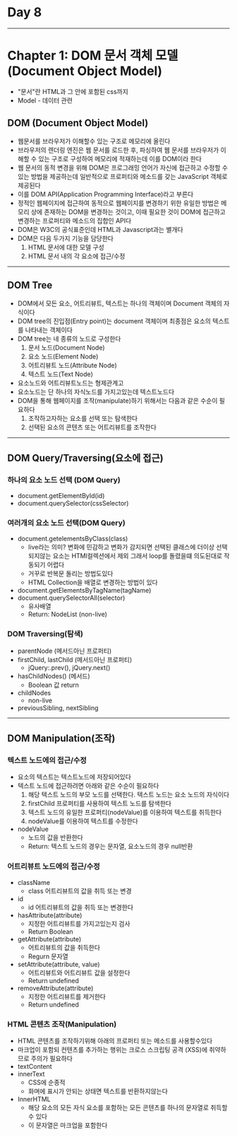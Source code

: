 <h1>Day 8</h1>

---
<h1>Chapter 1: DOM 문서 객체 모델 (Document Object Model)</h1>

- "문서"란 HTML과 그 안에 포함된 css까지
- Model - 데이터 관련

<h2>DOM (Document Object Model)</h2>

- 웹문서를 브라우저가 이해할수 있는 구조로 메모리에 올린다 
- 브라우저의 렌더링 엔진은 웹 문서를 로드한 후, 파싱하여 웹 문서를 브라우저가 이해할 수 있는 구조로 구성하여 메모리에 적재하는데 이를 DOM이라 한다
- 웹 문서의 동적 변경을 위해 DOM은 프로그래밍 언어가 자신에 접근하고 수정할 수 있는 방법을 제공하는데 일반적으로 프로퍼티와 메소드를 갖는 JavaScript 객체로 제공된다
- 이를 DOM API(Application Programming Interface)라고 부른다
- 정적인 웹페이지에 접근하여 동적으로 웹페이지를 변경하기 위한 유일한 방법은 메모리 상에 존재하는 DOM을 변경하는 것이고, 이때 필요한 것이 DOM에 접근하고 변경하는 프로퍼티와 메소드의 집합인 API다
- DOM은 W3C의 공식표준인데 HTML과 Javascript과는 별개다
- DOM은 다음 두가지 기능을 담당한다
    1. HTML 문서에 대한 모델 구성
    2. HTML 문서 내의 각 요소에 접근/수정
---
<h2>DOM Tree</h2>

- DOM에서 모든 요소, 어트리뷰트, 텍스트는 하나의 객체이며 Document 객체의 자식이다
- DOM tree의 진입점(Entry point)는 document 객체이며 최종점은 요소의 텍스트를 나타내는 객체이다
- DOM tree는 네 종류의 노드로 구성한다
    1. 문서 노드(Document Node)
    2. 요소 노드(Element Node)
    3. 어트리뷰트 노드(Attribute Node)
    4. 텍스트 노드(Text Node)
- 요소노드와 어트리뷰트노드는 형제관계고
- 요소노드는 단 하나의 자식노드를 가지고있는데 텍스트노드다
- DOM을 통해 웹페이지를 조작(manipulate)하기 위해서는 다음과 같은 수순이 필요하다
    1. 조작하고자하는 요소를 선택 또는 탐색한다
    2. 선택된 요소의 콘텐츠 또는 어트리뷰트를 조작한다

---
<h2>DOM Query/Traversing(요소에 접근)</h2>

<h3>하나의 요소 노드 선택 (DOM Query)</h3>

- document.getElementById(id)
- document.querySelector(cssSelector)

<h3>여러개의 요소 노드 선택(DOM Query)</h3>

- document.getelementsByClass(class)
    - live라는 의미? 변화에 민감하고 변화가 감지되면 선택된 클래스에 더이상 선택되지않는 요소는 HTMl컬렉션에서 제외 그래서 loop를 돌렸을떄 의도된대로 작동되기 어렵다
    - 거꾸로 반복문 돌리는 방법도있다
    - HTML Collection을 배열로 변경하는 방법이 있다
- document.getElementsByTagName(tagName)
- document.querySelectorAll(selector)
    - 유사배열 
    - Return: NodeList (non-live)

<h3>DOM Traversing(탐색)</h3>

- parentNode (메서드아닌 프로퍼티)
- firstChild, lastChild (메서드아닌 프로퍼티)
    - jQuery:.prev(), jQuery.next()
- hasChildNodes() (메서드)
    - Boolean 값 return
- childNodes
    - non-live
- previousSibling, nextSibling

---

<h2>DOM Manipulation(조작)</h2>

<h3>텍스트 노드에의 접근/수정</h3>

- 요소의 텍스트는 텍스트노드에 저장되어있다
- 텍스트 노드에 접근하려면 아래와 같은 수순이 필요하다
    1. 해당 텍스트 노드의 부모 노드를 선택한다. 텍스트 노드는 요소 노드의 자식이다
    2. firstChild 프로퍼티를 사용하여 텍스트 노드를 탐색한다
    3. 텍스트 노드의 유일한 프로퍼티(nodeValue)를 이용하여 텍스트를 취득한다
    4. nodeValue를 이용하여 텍스트를 수정한다
- nodeValue
    - 노드의 값을 반환한다
    - Return: 텍스트 노드의 경우는 문자열, 요소노드의 경우 null반환

<h3>어트리뷰트 노드에의 접근/수정</h3>

- className
    - class 어트리뷰트의 값을 취득 또는 변경
- id
    - id 어트리뷰트의 값을 취득 또는 변경한다
- hasAttribute(attribute)
    - 지정한 어트리뷰트를 가지고있는지 검사
    - Return Boolean
- getAttribute(attribute)
    - 어트리뷰트의 값을 취득한다
    - Regurn 문자열
- setAttribute(attribute, value)
    - 어트리뷰트와 어트리뷰트 값을 설정한다
    - Return undefined
- removeAttribute(attribute)
    - 지정한 어트리뷰트를 제거한다
    - Return undefined

<h3>HTML 콘텐츠 조작(Manipulation)</h3>

- HTML 콘텐츠를 조작하기위해 아래의 프로퍼티 또는 메소드를 사용할수있다
- 마크업이 포함되 컨텐츠를 추가하는 행위는 크로스 스크립팅 공격 (XSS)에 취약하므로 주의가 필요하다
- textContent
- innerText
    - CSS에 순종적
    - 화며에 표시가 안되는 상태면 텍스트를 반환하지않는다
- InnerHTML
    - 해당 요소의 모든 자식 요소를 포함하는 모든 콘텐츠를 하나의 문자열로 취득할 수 있다 
    - 이 문자열은 마크업을 포함한다